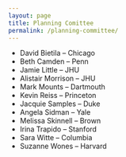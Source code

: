 ```yaml
---
layout: page
title: Planning Comittee
permalink: /planning-committee/
---
```


*   David Bietila – Chicago
*   Beth Camden – Penn
*   Jamie Little – JHU
*   Alistair Morrison – JHU
*   Mark Mounts – Dartmouth
*   Kevin Reiss – Princeton
*   Jacquie Samples – Duke
*   Angela Sidman – Yale
*   Melissa Skinnell – Brown
*   Irina Trapido – Stanford
*   Sara Witte – Columbia
*   Suzanne Wones – Harvard

